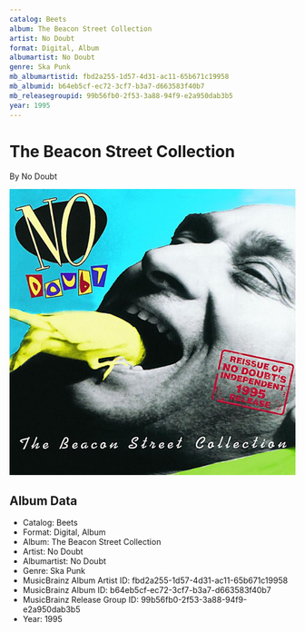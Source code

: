 ```yaml
---
catalog: Beets
album: The Beacon Street Collection
artist: No Doubt
format: Digital, Album
albumartist: No Doubt
genre: Ska Punk
mb_albumartistid: fbd2a255-1d57-4d31-ac11-65b671c19958
mb_albumid: b64eb5cf-ec72-3cf7-b3a7-d663583f40b7
mb_releasegroupid: 99b56fb0-2f53-3a88-94f9-e2a950dab3b5
year: 1995
---
```


# The Beacon Street Collection

By No Doubt

![](../../assets/beetscovers/No_Doubt-The_Beacon_Street_Collection.jpg)

## Album Data

- Catalog: Beets
- Format: Digital, Album
- Album: The Beacon Street Collection
- Artist: No Doubt
- Albumartist: No Doubt
- Genre: Ska Punk
- MusicBrainz Album Artist ID: fbd2a255-1d57-4d31-ac11-65b671c19958
- MusicBrainz Album ID: b64eb5cf-ec72-3cf7-b3a7-d663583f40b7
- MusicBrainz Release Group ID: 99b56fb0-2f53-3a88-94f9-e2a950dab3b5
- Year: 1995

